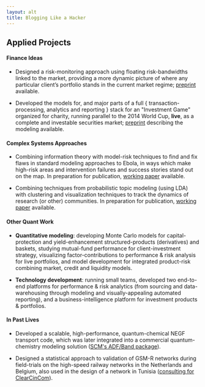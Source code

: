 ```yaml
---
layout: alt
title: Blogging Like a Hacker
---
```


## Applied Projects


#### Finance Ideas


* Designed a risk-monitoring approach using floating risk-bandwidths linked to the market, providing a more dynamic picture of where any particular client’s portfolio stands in the current market regime; [preprint](http://arxiv.org) available.

* Developed the models for, and major parts of a full \{ transaction-processing, analytics and reporting \} stack for an "Investment Game" organized for charity, running parallel to the 2014 World Cup, **live**, as a complete and investable securities market; [preprint](http://arxiv.org) describing the modeling available.


#### Complex Systems Approaches

* Combining information theory with model-risk techniques to find and fix flaws in standard modeling approaches to Ebola, in ways which make high-risk areas and intervention failures and success stories stand out on the map. In preparation for publication, [working paper](http://santafe.edu) available.

* Combining techniques from probabilistic topic modeling (using LDA) with clustering and visualization techniques to track the dynamics of research (or other) communities. In preparation for publication, [working paper](http://santafe.edu) available.



#### Other Quant Work

<!--General quantitative modeling and technology work:
{: style="text-align: center;"}
{: style="margin: 0 200px 20px 200px; text-align: center;"} -->

* **Quantitative modeling**: developing Monte Carlo models for capital-protection and yield-enhancement structured-products (derivatives) and baskets, studying mutual-fund performance for client-investment strategy, visualizing factor-contributions to performance & risk analysis for live portfolios, and model development for integrated product-risk combining market, credit and liquidity models.

* **Technology development**: running small teams, developed two end-to-end platforms for performance & risk analytics (from sourcing and data-warehousing through modeling and visually-appealing automated reporting), and a business-intelligence platform for investment products & portfolios.




#### In Past Lives

* Developed a scalable, high-performance, quantum-chemical NEGF transport code, which was later integrated into a commercial quantum-chemistry modeling solution ([SCM's ADF/Band package](http://www.scm.com)).

* Designed a statistical approach to validation of GSM-R networks during field-trials on the high-speed railway networks in the Netherlands and Belgium, also used in the design of a network in Tunisia ([consulting for ClearCinCom](http://www.clearcincom.com)).


